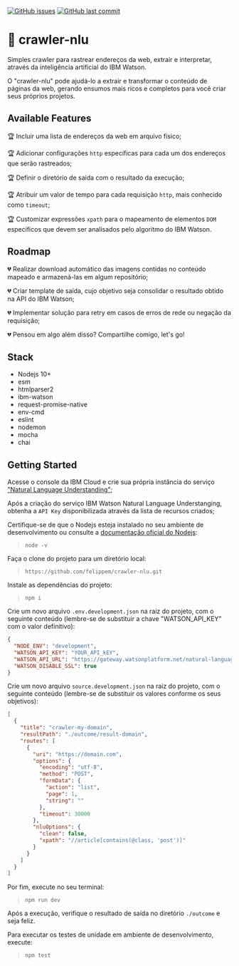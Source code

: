 [![GitHub issues](https://img.shields.io/github/issues-raw/felippem/crawler-nlu.svg)](https://github.com/felippem/crawler-nlu/issues)
[![GitHub last commit](https://img.shields.io/github/last-commit/felippem/crawler-nlu.svg)](https://github.com/felippem/crawler-nlu/commits/master)

# :space_invader: crawler-nlu
Simples crawler para rastrear endereços da web, extrair e interpretar, através da inteligência artificial do IBM Watson.

O "crawler-nlu" pode ajudá-lo a extrair e transformar o conteúdo de páginas da web, gerando ensumos mais ricos e completos para você criar seus próprios projetos.

## Available Features
:trophy: Incluir uma lista de endereços da web em arquivo físico;

:trophy: Adicionar configurações `http` específicas para cada um dos endereços que serão rastreados;

:trophy: Definir o diretório de saída com o resultado da execução;

:trophy: Atribuir um valor de tempo para cada requisição `http`, mais conhecido como `timeout`;

:trophy: Customizar expressões `xpath` para o mapeamento de elementos `DOM` específicos que devem ser analisados pelo algoritmo do IBM Watson.

## Roadmap
:broken_heart: Realizar download automático das imagens contidas no conteúdo mapeado e armazená-las em algum repositório;

:broken_heart: Criar template de saída, cujo objetivo seja consolidar o resultado obtido na API do IBM Watson;

:broken_heart: Implementar solução para retry em casos de erros de rede ou negação da requisição;

:broken_heart: Pensou em algo além disso? Compartilhe comigo, let's go!

## Stack
- Nodejs 10+
- esm
- htmlparser2
- ibm-watson
- request-promise-native
- env-cmd
- eslint
- nodemon
- mocha
- chai

## Getting Started
Acesse o console da IBM Cloud e crie sua própria instância do serviço <a href="https://cloud.ibm.com/catalog/services/natural-language-understanding">"Natural Language Understanding"</a>;

Após a criação do serviço IBM Watson Natural Language Understanging, obtenha a `API Key` disponibilizada através da lista de recursos criados;

Certifique-se de que o Nodejs esteja instalado no seu ambiente de desenvolvimento ou consulte a <a href="https://nodejs.org/en/download/">documentação oficial do Nodejs</a>:
> ```node -v```

Faça o clone do projeto para um diretório local:
> ```https://github.com/felippem/crawler-nlu.git```

Instale as dependências do projeto:
> ```npm i```

Crie um novo arquivo `.env.development.json` na raiz do projeto, com o seguinte conteúdo (lembre-se de substituir a chave "WATSON_API_KEY" com o valor definitivo):
```json
{
  "NODE_ENV": "development",
  "WATSON_API_KEY": "YOUR_API_kEY",
  "WATSON_API_URL": "https://gateway.watsonplatform.net/natural-language-understanding/api/v1/analyze?version=2018-11-16",
  "WATSON_DISABLE_SSL": true
}
```

Crie um novo arquivo `source.development.json` na raiz do projeto, com o seguinte conteúdo (lembre-se de substituir os valores conforme os seus objetivos):
```json
[
  {
    "title": "crawler-my-domain",
    "resultPath": "./outcome/result-domain",
    "routes": [
      {
        "uri": "https://domain.com",
        "options": {
          "encoding": "utf-8",
          "method": "POST",
          "formData": {
            "action": "list",
            "page": 1,
            "string": ""
          },
          "timeout": 30000
        },
        "nluOptions": {
          "clean": false,
          "xpath": "//article[contains(@class, 'post')]"
        }
      }
    ]
  }
]
```

Por fim, execute no seu terminal:
> ```npm run dev```

Após a execução, verifique o resultado de saída no diretório `./outcome` e seja feliz.

Para executar os testes de unidade em ambiente de desenvolvimento, execute:

> ```npm test```